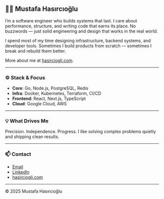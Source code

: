 ## 👨‍💻 Mustafa Hasırcıoğlu

I’m a software engineer who builds systems that last.
I care about performance, structure, and writing code that earns its place.
No buzzwords — just solid engineering and design that works in the real world.

I spend most of my time designing infrastructure, backend systems, and developer tools.
Sometimes I build products from scratch — sometimes I break and rebuild them better.

More about me at [hasirciogli.com](https://hasirciogli.com).

---

### ⚙️ Stack & Focus

* **Core**: Go, Node.js, PostgreSQL, Redis
* **Infra**: Docker, Kubernetes, Terraform, CI/CD
* **Frontend**: React, Next.js, TypeScript
* **Cloud**: Google Cloud, AWS

---

### 💡 What Drives Me

Precision. Independence. Progress.
I like solving complex problems quietly and shipping clean results.

---

### 📫 Contact

* [Email](mailto:mhasirciogli@gmail.com)
* [LinkedIn](https://www.linkedin.com/in/hasirciogli)
* [hasirciogli.com](https://hasirciogli.com)

---

© 2025 Mustafa Hasırcıoğlu
